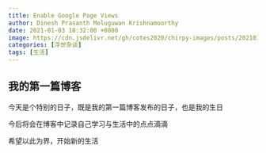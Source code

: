 ```yaml
---
title: Enable Google Page Views
author: Dinesh Prasanth Moluguwan Krishnamoorthy
date: 2021-01-03 18:32:00 +0800
image: https://cdn.jsdelivr.net/gh/cotes2020/chirpy-images/posts/20210103/03-superProxy-deployed.png
categories: [浮世杂谈]
tags: [生活]
---
```


## 我的第一篇博客

今天是个特别的日子，既是我的第一篇博客发布的日子，也是我的生日

今后将会在博客中记录自己学习与生活中的点点滴滴

希望以此为界，开始新的生活
